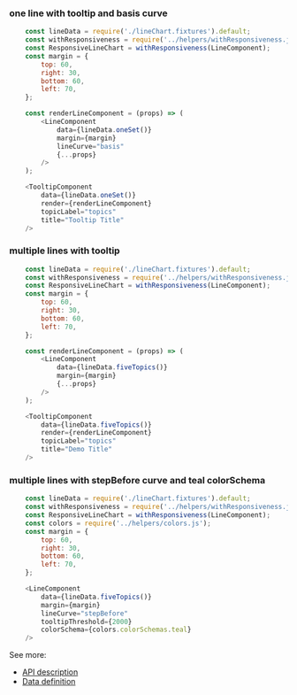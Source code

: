 ### one line with tooltip and basis curve
```js
    const lineData = require('./lineChart.fixtures').default;
    const withResponsiveness = require('../helpers/withResponsiveness.js').default;
    const ResponsiveLineChart = withResponsiveness(LineComponent);
    const margin = {
        top: 60,
        right: 30,
        bottom: 60,
        left: 70,
    };

    const renderLineComponent = (props) => (
        <LineComponent
            data={lineData.oneSet()}
            margin={margin}
            lineCurve="basis"
            {...props}
        />
    );

    <TooltipComponent
        data={lineData.oneSet()}
        render={renderLineComponent}
        topicLabel="topics"
        title="Tooltip Title"
    />
```

### multiple lines with tooltip
```js
    const lineData = require('./lineChart.fixtures').default;
    const withResponsiveness = require('../helpers/withResponsiveness.js').default;
    const ResponsiveLineChart = withResponsiveness(LineComponent);
    const margin = {
        top: 60,
        right: 30,
        bottom: 60,
        left: 70,
    };

    const renderLineComponent = (props) => (
        <LineComponent
            data={lineData.fiveTopics()}
            margin={margin}
            {...props}
        />
    );

    <TooltipComponent
        data={lineData.fiveTopics()}
        render={renderLineComponent}
        topicLabel="topics"
        title="Demo Title"
    />
```

### multiple lines with stepBefore curve and teal colorSchema
```js
    const lineData = require('./lineChart.fixtures').default;
    const withResponsiveness = require('../helpers/withResponsiveness.js').default;
    const ResponsiveLineChart = withResponsiveness(LineComponent);
    const colors = require('../helpers/colors.js');
    const margin = {
        top: 60,
        right: 30,
        bottom: 60,
        left: 70,
    };

    <LineComponent
        data={lineData.fiveTopics()}
        margin={margin}
        lineCurve="stepBefore"
        tooltipThreshold={2000}
        colorSchema={colors.colorSchemas.teal}
    />
```

See more:
* [API description][APILink]
* [Data definition][DataLink]



[APILink]: http://eventbrite.github.io/britecharts/module-Line.html
[DataLink]: http://eventbrite.github.io/britecharts/global.html#LineChartData__anchor